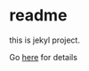 readme
=========


this is jekyl project.



Go [here](http://moozer.github.io/git-demo/about/) for details
